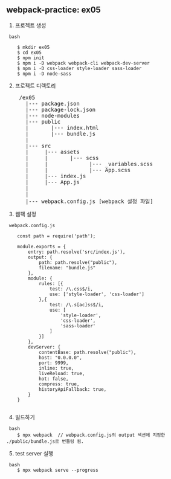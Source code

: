## webpack-practice: ex05
1. 프로젝트 생성
```
 bash

    $ mkdir ex05
    $ cd ex05
    $ npm init
    $ npm i -D webpack webpack-cli webpack-dev-server 
    $ npm i -D css-loader style-loader sass-loader 
    $ npm i -D node-sass

```

2. 프로젝트 디렉토리

<pre>
    /ex05
      |--- package.json
      |--- package-lock.json
      |--- node-modules
      |--- public
      |       |--- index.html
      |       |--- bundle.js
      |
      |--- src
      |     |--- assets
      |     |       |--- scss
      |     |             |--- _variables.scss
      |     |             |--- App.scss
      |     |--- index.js
      |     |--- App.js
      |
      |
      |--- webpack.config.js [webpack 설정 파일]
</pre>

3. 웹팩 설정
```
 webpack.config.js

    const path = require('path');

    module.exports = {
        entry: path.resolve('src/index.js'),
        output: {
            path: path.resolve("public"),
            filename: "bundle.js"
        },
        module: {
            rules: [{
                test: /\.css$/i,
                use: ['style-loader', 'css-loader']
            },{
                test: /\.s[ac]ss$/i,
                use: [
                    'style-loader',
                    'css-loader',
                    'sass-loader'
                ]
            }]
        },
        devServer: {
            contentBase: path.resolve("public"),
            host: "0.0.0.0",
            port: 9999,
            inline: true,
            liveReload: true,
            hot: false,
            compress: true,
            historyApiFallback: true,
        }
    }
    
```


4. 빌드하기
```
 bash
    $ npx webpack  // webpack.config.js의 output 섹션에 지정한 ./public/bundle.js로 번들링 됨.

```

5. test server 실행
```
 bash
    $ npx webpack serve --progress

```